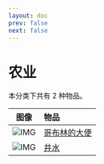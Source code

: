 ```yaml
---
layout: doc
prev: false
next: false
---
```


# 农业

本分类下共有 2 种物品。

| 图像 | 物品 |
| :-: | :-- |
| ![IMG](/wiki/item/goblin_shit.png) | [哥布林的大便](goblin-shit) |
| ![IMG](/wiki/item/water.png) | [井水](well-water) |

<style scoped>
  td img { max-width: 64px; max-height: 64px; }
</style>
